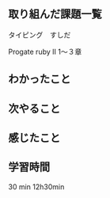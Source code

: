 ## 取り組んだ課題一覧
タイピング　すしだ

Progate ruby II 1〜３章
## わかったこと

## 次やること

## 感じたこと

## 学習時間
30 min
12h30min
